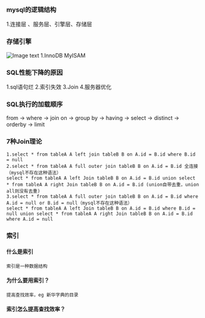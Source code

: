 ### mysql的逻辑结构
1.连接层 、服务层、引擎层、存储层
### 存储引擎
![Image text](../Pic/m1-1.png)
1.InnoDB MyISAM
### SQL性能下降的原因
1.sql语句烂
2.索引失效
3.Join
4.服务器优化
### SQL执行的加载顺序
from -> where -> join on -> group by -> having -> select -> distinct -> orderby -> limit
### 7种Join理论
```
1.select * from tableA A left join tableB B on A.id = B.id where B.id = null
2.select * from tableA A full outer join tableB B on A.id = B.id 全连接（mysql不存在这种语法）
select * from tableA A left Join tableB B on A.id = B.id union select * from tableA A right Join tableB B on A.id = B.id (union自带去重，union all则没有去重)
3.select * from tableA A full outer join tableB B on A.id = B.id where A.id = null or B.id = null（mysql不存在这种语法）
select * from tableA A left Join tableB B on A.id = B.id where B.id = null union select * from tableA A right Join tableB B on A.id = B.id where A.id = null
```
### 索引
#### 什么是索引
```
索引是一种数据结构

```
#### 为什么要用索引？
```
提高查找效率，eg 新华字典的目录
```
#### 索引怎么提高查找效率？
